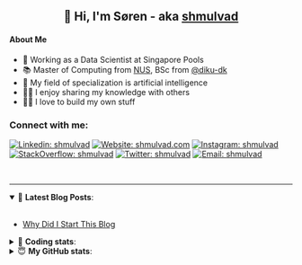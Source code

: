 <h2 align="center">
	👋 Hi, I'm Søren - aka <a href="https://shmulvad.com">shmulvad</a>
</h2>

#### About Me
- 🤖 Working as a Data Scientist at Singapore Pools
- 📚 Master of Computing from [NUS], BSc from [@diku-dk]
- 🧠 My field of specialization is artificial intelligence
- 👨‍🏫 I enjoy sharing my knowledge with others
- 👨‍💻 I love to build my own stuff

### Connect with me:

[![Linkedin: shmulvad](https://img.shields.io/badge/shmulvad-blue?style=flat&logo=Linkedin&logoColor=white)][linkedin]
[![Website: shmulvad.com](https://img.shields.io/badge/shmulvad.com-47CCCC?&style=flat&logo=Google-Chrome&logoColor=white)][website]
[![Instagram: shmulvad](https://img.shields.io/badge/-@shmulvad-purple?style=flat&logo=Instagram&logoColor=white)][instagram]
[![StackOverflow: shmulvad](https://img.shields.io/badge/shmulvad-FE7A16?style=flat&logo=stack-overflow&logoColor=white)][stackOverflow]
[![Twitter: shmulvad](https://img.shields.io/badge/@shmulvad-1ca0f1?style=flat&logo=twitter&logoColor=white)][twitter]
[![Email: shmulvad](https://img.shields.io/badge/shmulvad-D14836?style=flat&logo=gmail&logoColor=white)][mail]

<br />

---

<details open>
 <summary>📕 <b>Latest Blog Posts</b>: </summary>

<br>

<!-- BLOG-POST-LIST:START -->
- [Why Did I Start This Blog](https://shmulvad.com/blog/why-did-start-this-blog)
<!-- BLOG-POST-LIST:END -->

</details>

<!-- --- -->

<details>
 <summary>🤖 <b>Coding stats</b>: </summary>

<br>

NOTE: Doesn't track coding at work or work done in environments such as Jupyter Notebooks.

<!--START_SECTION:waka-->
![Code Time](http://img.shields.io/badge/Code%20Time-2%2C566%20hrs%208%20mins-blue)

**I'm a Night 🦉** 

```text
🌞 Morning                473 commits         ██░░░░░░░░░░░░░░░░░░░░░░░   08.71 % 
🌆 Daytime                1470 commits        ███████░░░░░░░░░░░░░░░░░░   27.06 % 
🌃 Evening                2136 commits        ██████████░░░░░░░░░░░░░░░   39.32 % 
🌙 Night                  1354 commits        ██████░░░░░░░░░░░░░░░░░░░   24.92 % 
```


📊 **This Week I Spent My Time On** 

```text
💬 Programming Languages: 
Python                   5 hrs 25 mins       ███████████████████░░░░░░   74.47 % 
Other                    1 hr 4 mins         ████░░░░░░░░░░░░░░░░░░░░░   14.76 % 
HTML                     21 mins             █░░░░░░░░░░░░░░░░░░░░░░░░   04.95 % 
YAML                     7 mins              ░░░░░░░░░░░░░░░░░░░░░░░░░   01.82 % 
Text                     4 mins              ░░░░░░░░░░░░░░░░░░░░░░░░░   01.14 % 

🔥 Editors: 
VS Code                  6 hrs 7 mins        █████████████████████░░░░   84.12 % 
Zsh                      1 hr 4 mins         ████░░░░░░░░░░░░░░░░░░░░░   14.66 % 
Sublime Text             5 mins              ░░░░░░░░░░░░░░░░░░░░░░░░░   01.22 % 

🐱‍💻 Projects: 
km24-core                2 hrs 34 mins       █████████░░░░░░░░░░░░░░░░   35.36 % 
sitesentinel_manager     1 hr 25 mins        █████░░░░░░░░░░░░░░░░░░░░   19.64 % 
hit-locator              1 hr 21 mins        █████░░░░░░░░░░░░░░░░░░░░   18.55 % 
alerter                  43 mins             ██░░░░░░░░░░░░░░░░░░░░░░░   09.86 % 
search_string            39 mins             ██░░░░░░░░░░░░░░░░░░░░░░░   08.99 % 
```


 Last Updated on 16/06/2024 18:43:15 UTC
<!--END_SECTION:waka-->

</details>

<!-- --- -->

<details>
 <summary>😇 <b>My GitHub stats</b>: </summary>

<br>

<img align="left" alt="shmulvad's Github Stats" src="https://github-readme-stats.vercel.app/api?username=shmulvad&show_icons=true&hide_border=true" />

</details>



[website]: https://shmulvad.com
[twitter]: https://twitter.com/shmulvad
[linkedin]: https://linkedin.com/in/shmulvad
[instagram]: https://instagram.com/shmulvad
[stackOverflow]: https://stackoverflow.com/users/9248793/shmulvad
[mail]: mailto:shmulvad@gmail.com
[@diku-dk]: https://github.com/diku-dk
[github]: https://github.com/shmulvad
[NUS]: https://www.nus.edu.sg